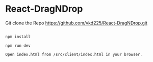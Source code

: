 # React-DragNDrop

Git clone the Repo
https://github.com/vkd225/React-DragNDrop.git

```

npm install

npm run dev
```

```
Open index.html from /src/client/index.html in your browser.
```

